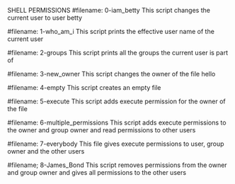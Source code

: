 SHELL PERMISSIONS
#filename: 0-iam_betty
This script changes the current user to user betty

#filename: 1-who_am_i
This script prints the effective user name of the current user

#filename: 2-groups
This script prints all the groups the current user is part of

#filename: 3-new_owner
This script changes the owner of the file hello

#filename: 4-empty
This script creates an empty file

#filename: 5-execute
This script adds execute permission for the owner of the file

#filename: 6-multiple_permissions
This script adds execute permissions to the owner and group owner and read permissions to other users

#filename: 7-everybody
This file gives execute permissions to user, group owner and the other users

#filename; 8-James_Bond
This script removes permissions from the owner and group owner and gives all permissions to the other users

